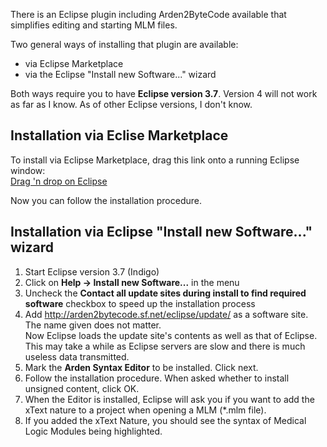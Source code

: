 There is an Eclipse plugin including Arden2ByteCode available that simplifies editing and starting MLM files.

Two general ways of installing that plugin are available:

* via Eclipse Marketplace
* via the Eclipse "Install new Software..." wizard

Both ways require you to have **Eclipse version 3.7**. Version 4 will not work as far as I know.
As of other Eclipse versions, I don't know.

## Installation via Eclise Marketplace

To install via Eclipse Marketplace, drag this link onto a running Eclipse window:  
[Drag 'n drop on Eclipse](http://marketplace.eclipse.org/marketplace-client-intro?mpc_install=209263)

Now you can follow the installation procedure.

## Installation via Eclipse "Install new Software..." wizard

1. Start Eclipse version 3.7 (Indigo)
2. Click on **Help -> Install new Software...** in the menu
3. Uncheck the **Contact all update sites during install to find required software** 
   checkbox to speed up the installation process
4. Add <http://arden2bytecode.sf.net/eclipse/update/> as a software site. The name given does not matter.  
   Now Eclipse loads the update site's contents as well as that of Eclipse. This may take a while as Eclipse servers are slow and there is much useless data transmitted.
5. Mark the **Arden Syntax Editor** to be installed. Click next.
6. Follow the installation procedure. When asked whether to install unsigned content, click OK.
7. When the Editor is installed, Eclipse will ask you if you want to add the xText nature to a project when opening a MLM (*.mlm file).
8. If you added the xText Nature, you should see the syntax of Medical Logic Modules being highlighted.